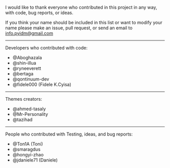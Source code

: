 I would like to thank everyone who contributed in this project in any
way, with code, bug reports, or ideas.

If you think your name should be included in this list or want to modify
your name please make an issue, pull request, or send an email to
info.pyidm@gmail.com

---

Developers who contributed with code:
- @Aboghazala
- @shin-illua
- @ryneeverett
- @bertaga
- @qontinuum-dev
- @fidele000 (Fidele K.Cyisa)

---

Themes creators:
- @ahmed-tasaly
- @Mr-Personality
- @tazihad

---

People who contributed with Testing, ideas, and bug reports:
- @Ton1A (Toni)
- @smaragdus
- @hongyi-zhao
- @jdaniele71 (Daniele)

